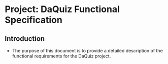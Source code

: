 # Project: DaQuiz Functional Specification
## Introduction
- The purpose of this document is to provide a detailed description of the functional requirements for the DaQuiz project.




